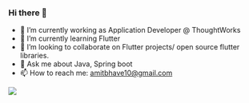 ### Hi there 👋

- 🔭 I’m currently working as Application Developer @ ThoughtWorks
- 🌱 I’m currently learning Flutter
- 👯 I’m looking to collaborate on Flutter projects/ open source flutter libraries.
- 💬 Ask me about Java, Spring boot
- 📫 How to reach me: amitbhave10@gmail.com

<img src="https://github-readme-stats.vercel.app/api?username=Amitbhave&show_icons=true&text_color=fff&bg_color=151515&title_color=fff">
